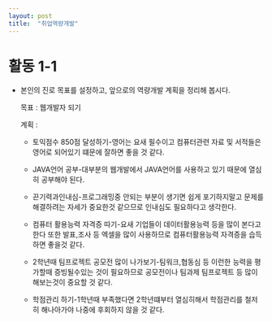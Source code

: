 ```yaml
---
layout: post
title:  "취업역량개발"
---
```


# 활동 1-1 

+ 본인의 진로 목표를 설정하고, 앞으로의 역량개발 계획을 정리해 봅시다.
  
  목표 : 웹개발자 되기
  
  계획 :  
  * 토익점수 850점 달성하기-영어는 요새 필수이고 컴퓨터관련 자료 및 서적들은 영어로 되어있기 떄문에 잘하면 좋을 것 같다.
   
  * JAVA언어 공부-대부분의 웹개발에서 JAVA언어를 사용하고 있기 때문에 열심히 공부해야 된다.
   
  * 끈기력과인내심-프로그래밍중 안되는 부분이 생기면 쉽게 포기하지말고 문제를 해결하려는 자세가 중요한것 같으므로 인내심도 필요하다고 생각한다.   
   
  * 컴퓨터 활용능력 자격증 따기-요새 기업들이 데이터활용능력 등을 많이 본다고 한다 또한 발표,조사 등 엑셀을 많이 사용하므로 컴퓨터활용능력 자격증을 습득하면 좋을것 같다.
  
  * 2학년때 팀프로젝트 공모전 많이 나가보기-팀워크,협동심 등 이런한 능력을 평가할때 증빙될수있는 것이 필요하므로 공모전이나 팀과제 팀프로젝트 등 많이 해보는것이 중요할 것 같다.

  * 학점관리 하기-1학년때 부족했다면 2학년떄부터 열심히해서 학점관리를 철저히 해나아가야 나중에 후회하지 않을 것 같다.
  
  
  
  
 
  
  

